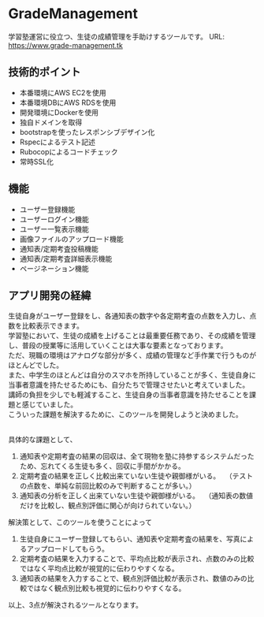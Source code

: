 # GradeManagement
学習塾運営に役立つ、生徒の成績管理を手助けするツールです。
URL: https://www.grade-management.tk

## 技術的ポイント
- 本番環境にAWS EC2を使用
- 本番環境DBにAWS RDSを使用
- 開発環境にDockerを使用
- 独自ドメインを取得
- bootstrapを使ったレスポンシブデザイン化
- Rspecによるテスト記述
- Rubocopによるコードチェック
- 常時SSL化

## 機能
* ユーザー登録機能
* ユーザーログイン機能
* ユーザー一覧表示機能
* 画像ファイルのアップロード機能
* 通知表/定期考査投稿機能
* 通知表/定期考査詳細表示機能
* ページネーション機能

## アプリ開発の経緯
生徒自身がユーザー登録をし、各通知表の数字や各定期考査の点数を入力し、点数を比較表示できます。<br>
学習塾において、生徒の成績を上げることは最重要任務であり、その成績を管理し、普段の授業等に活用していくことは大事な要素となっております。<br>
ただ、現職の環境はアナログな部分が多く、成績の管理など手作業で行うものがほとんどでした。<br>
また、中学生のほとんどは自分のスマホを所持していることが多く、生徒自身に当事者意識を持たせるためにも、自分たちで管理させたいと考えていました。<br>
講師の負担を少しでも軽減すること、生徒自身の当事者意識を持たせることを課題と感じていました。<br>
こういった課題を解決するために、このツールを開発しようと決めました。<br><br>

具体的な課題として、<br>
1. 通知表や定期考査の結果の回収は、全て現物を塾に持参するシステムだったため、忘れてくる生徒も多く、回収に手間がかかる。
2. 定期考査の結果を正しく比較出来ていない生徒や親御様がいる。
　（テストの点数を、単純な前回比較のみで判断することが多い。）
3. 通知表の分析を正しく出来ていない生徒や親御様がいる。
　（通知表の数値だけを比較し、観点別評価に関心が向けられていない。）

解決策として、このツールを使うことによって<br>
1. 生徒自身にユーザー登録してもらい、通知表や定期考査の結果を、写真によるアップロードしてもらう。
2. 定期考査の結果を入力することで、平均点比較が表示され、点数のみの比較ではなく平均点比較が視覚的に伝わりやすくなる。
3. 通知表の結果を入力することで、観点別評価比較が表示され、数値のみの比較ではなく観点別比較も視覚的に伝わりやすくなる。

以上、3点が解決されるツールとなります。

